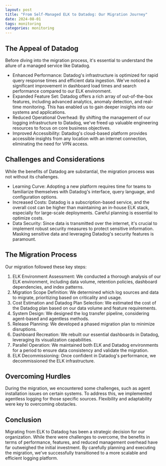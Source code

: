 ```yaml
---
layout: post
title: "From Self-Managed ELK to Datadog: Our Migration Journey"
date: 2024-08-01
tags: monitoring
categories: monitoring
---
```


## The Appeal of Datadog

Before diving into the migration process, it's essential to understand the allure of a managed service like Datadog.

* Enhanced Performance: Datadog's infrastructure is optimized for rapid query response times and efficient data ingestion. We've noticed a significant improvement in dashboard load times and search performance compared to our ELK environment.
* Expanded Feature Set: Datadog offers a rich array of out-of-the-box features, including advanced analytics, anomaly detection, and real-time monitoring. This has enabled us to gain deeper insights into our systems and applications.
* Reduced Operational Overhead: By shifting the management of our logging infrastructure to Datadog, we've freed up valuable engineering resources to focus on core business objectives.
* Improved Accessibility: Datadog's cloud-based platform provides accessible insights from any location with an internet connection, eliminating the need for VPN access.

## Challenges and Considerations

While the benefits of Datadog are substantial, the migration process was not without its challenges.

* Learning Curve: Adopting a new platform requires time for teams to familiarize themselves with Datadog's interface, query language, and configuration options.
* Increased Costs: Datadog is a subscription-based service, and the overall cost can be higher than maintaining an in-house ELK stack, especially for large-scale deployments. Careful planning is essential to optimize costs.
* Data Security: Since data is transmitted over the internet, it's crucial to implement robust security measures to protect sensitive information. Masking sensitive data and leveraging Datadog's security features is paramount.

## The Migration Process

Our migration followed these key steps:
1. ELK Environment Assessment: We conducted a thorough analysis of our ELK environment, including data volume, retention policies, dashboard dependencies, and index patterns.
2. Migration Scope Definition: We determined which log sources and data to migrate, prioritizing based on criticality and usage.
3. Cost Estimation and Datadog Plan Selection: We estimated the cost of the Datadog plan based on our data volume and feature requirements.
4. System Design: We designed the log transfer pipeline, considering agent-based and agentless methods.
5. Release Planning: We developed a phased migration plan to minimize disruptions.
6. Dashboard Recreation: We rebuilt our essential dashboards in Datadog, leveraging its visualization capabilities.
7. Parallel Operation: We maintained both ELK and Datadog environments for a period to ensure data consistency and validate the migration.
8. ELK Decommissioning: Once confident in Datadog's performance, we decommissioned the ELK infrastructure.

## Overcoming Hurdles

During the migration, we encountered some challenges, such as agent installation issues on certain systems. To address this, we implemented agentless logging for those specific sources. Flexibility and adaptability were key to overcoming obstacles.

## Conclusion

Migrating from ELK to Datadog has been a strategic decision for our organization. While there were challenges to overcome, the benefits in terms of performance, features, and reduced management overhead have far outweighed the initial investment. By carefully planning and executing the migration, we've successfully transitioned to a more scalable and efficient logging platform.